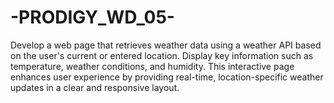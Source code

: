 # -PRODIGY_WD_05-
Develop a web page that retrieves weather data using a weather API based on the user's current or entered location. Display key information such as temperature, weather conditions, and humidity. This interactive page enhances user experience by providing real-time, location-specific weather updates in a clear and responsive layout.
